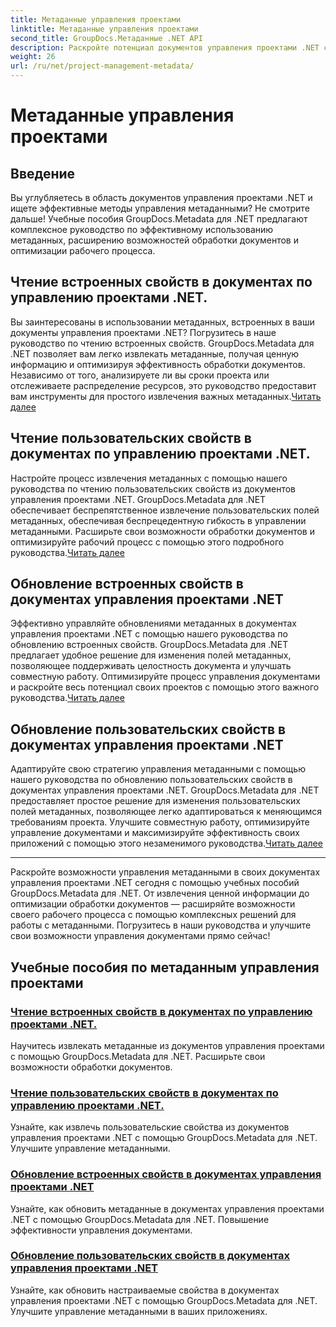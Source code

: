 ```yaml
---
title: Метаданные управления проектами
linktitle: Метаданные управления проектами
second_title: GroupDocs.Метаданные .NET API
description: Раскройте потенциал документов управления проектами .NET с помощью учебных пособий GroupDocs.Metadata для .NET. Извлекайте, обновляйте и управляйте метаданными без особых усилий.
weight: 26
url: /ru/net/project-management-metadata/
---
```


# Метаданные управления проектами


## Введение

Вы углубляетесь в область документов управления проектами .NET и ищете эффективные методы управления метаданными? Не смотрите дальше! Учебные пособия GroupDocs.Metadata для .NET предлагают комплексное руководство по эффективному использованию метаданных, расширению возможностей обработки документов и оптимизации рабочего процесса.

## Чтение встроенных свойств в документах по управлению проектами .NET.

 Вы заинтересованы в использовании метаданных, встроенных в ваши документы управления проектами .NET? Погрузитесь в наше руководство по чтению встроенных свойств. GroupDocs.Metadata для .NET позволяет вам легко извлекать метаданные, получая ценную информацию и оптимизируя эффективность обработки документов. Независимо от того, анализируете ли вы сроки проекта или отслеживаете распределение ресурсов, это руководство предоставит вам инструменты для простого извлечения важных метаданных.[Читать далее](./read-built-in-properties-project-management-documents/)

## Чтение пользовательских свойств в документах по управлению проектами .NET.

 Настройте процесс извлечения метаданных с помощью нашего руководства по чтению пользовательских свойств из документов управления проектами .NET. GroupDocs.Metadata для .NET обеспечивает беспрепятственное извлечение пользовательских полей метаданных, обеспечивая беспрецедентную гибкость в управлении метаданными. Расширьте свои возможности обработки документов и оптимизируйте рабочий процесс с помощью этого подробного руководства.[Читать далее](./read-custom-properties-project-management-documents/)

## Обновление встроенных свойств в документах управления проектами .NET

 Эффективно управляйте обновлениями метаданных в документах управления проектами .NET с помощью нашего руководства по обновлению встроенных свойств. GroupDocs.Metadata для .NET предлагает удобное решение для изменения полей метаданных, позволяющее поддерживать целостность документа и улучшать совместную работу. Оптимизируйте процесс управления документами и раскройте весь потенциал своих проектов с помощью этого важного руководства.[Читать далее](./update-built-in-properties-project-management-documents/)

## Обновление пользовательских свойств в документах управления проектами .NET

Адаптируйте свою стратегию управления метаданными с помощью нашего руководства по обновлению пользовательских свойств в документах управления проектами .NET. GroupDocs.Metadata для .NET предоставляет простое решение для изменения пользовательских полей метаданных, позволяющее легко адаптироваться к меняющимся требованиям проекта. Улучшите совместную работу, оптимизируйте управление документами и максимизируйте эффективность своих приложений с помощью этого незаменимого руководства.[Читать далее](./update-custom-properties-project-management-documents/)

----

Раскройте возможности управления метаданными в своих документах управления проектами .NET сегодня с помощью учебных пособий GroupDocs.Metadata для .NET. От извлечения ценной информации до оптимизации обработки документов — расширяйте возможности своего рабочего процесса с помощью комплексных решений для работы с метаданными. Погрузитесь в наши руководства и улучшите свои возможности управления документами прямо сейчас!
## Учебные пособия по метаданным управления проектами
### [Чтение встроенных свойств в документах по управлению проектами .NET.](./read-built-in-properties-project-management-documents/)
Научитесь извлекать метаданные из документов управления проектами с помощью GroupDocs.Metadata для .NET. Расширьте свои возможности обработки документов.
### [Чтение пользовательских свойств в документах по управлению проектами .NET.](./read-custom-properties-project-management-documents/)
Узнайте, как извлечь пользовательские свойства из документов управления проектами .NET с помощью GroupDocs.Metadata для .NET. Улучшите управление метаданными.
### [Обновление встроенных свойств в документах управления проектами .NET](./update-built-in-properties-project-management-documents/)
Узнайте, как обновить метаданные в документах управления проектами .NET с помощью GroupDocs.Metadata для .NET. Повышение эффективности управления документами.
### [Обновление пользовательских свойств в документах управления проектами .NET](./update-custom-properties-project-management-documents/)
Узнайте, как обновить настраиваемые свойства в документах управления проектами .NET с помощью GroupDocs.Metadata для .NET. Улучшите управление метаданными в ваших приложениях.